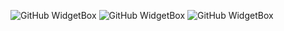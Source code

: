 ![GitHub WidgetBox](https://github-widgetbox.vercel.app/api/profile?username=Cyteon&data=followers,repositories,stars,commits&theme=nautilus)
![GitHub WidgetBox](https://github-widgetbox.vercel.app/api/skills?frameworks=react&tools=git&theme=nautilus) ![GitHub WidgetBox](https://github-widgetbox.vercel.app/api/skills?languages=js&theme=nautilus)
